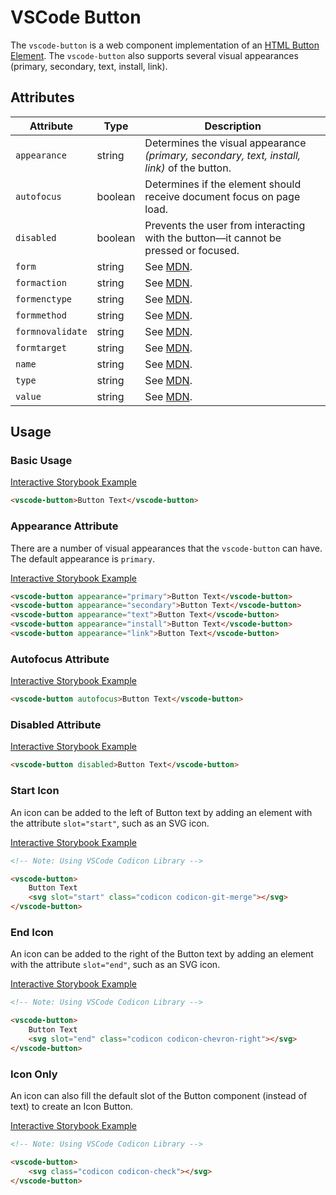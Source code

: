 # VSCode Button

The `vscode-button` is a web component implementation of an [HTML Button Element](https://developer.mozilla.org/en-US/docs/Web/HTML/Element/button). The `vscode-button` also supports several visual appearances (primary, secondary, text, install, link).

## Attributes

| Attribute        | Type    | Description                                                                                 |
| ---------------- | ------- | ------------------------------------------------------------------------------------------- |
| `appearance`     | string  | Determines the visual appearance _(primary, secondary, text, install, link)_ of the button. |
| `autofocus`      | boolean | Determines if the element should receive document focus on page load.                       |
| `disabled`       | boolean | Prevents the user from interacting with the button––it cannot be pressed or focused.        |
| `form`           | string  | See [MDN](https://developer.mozilla.org/en-US/docs/Web/HTML/Element/button#attributes).     |
| `formaction`     | string  | See [MDN](https://developer.mozilla.org/en-US/docs/Web/HTML/Element/button#attributes).     |
| `formenctype`    | string  | See [MDN](https://developer.mozilla.org/en-US/docs/Web/HTML/Element/button#attributes).     |
| `formmethod`     | string  | See [MDN](https://developer.mozilla.org/en-US/docs/Web/HTML/Element/button#attributes).     |
| `formnovalidate` | string  | See [MDN](https://developer.mozilla.org/en-US/docs/Web/HTML/Element/button#attributes).     |
| `formtarget`     | string  | See [MDN](https://developer.mozilla.org/en-US/docs/Web/HTML/Element/button#attributes).     |
| `name`           | string  | See [MDN](https://developer.mozilla.org/en-US/docs/Web/HTML/Element/button#attributes).     |
| `type`           | string  | See [MDN](https://developer.mozilla.org/en-US/docs/Web/HTML/Element/button#attributes).     |
| `value`          | string  | See [MDN](https://developer.mozilla.org/en-US/docs/Web/HTML/Element/button#attributes).     |

## Usage

### Basic Usage

[Interactive Storybook Example](https://mttallac.azurewebsites.net/?path=/story/library-button--default)

```html
<vscode-button>Button Text</vscode-button>
```

### Appearance Attribute

There are a number of visual appearances that the `vscode-button` can have. The default appearance is `primary`.

[Interactive Storybook Example](https://mttallac.azurewebsites.net/?path=/story/library-button--default)

```html
<vscode-button appearance="primary">Button Text</vscode-button>
<vscode-button appearance="secondary">Button Text</vscode-button>
<vscode-button appearance="text">Button Text</vscode-button>
<vscode-button appearance="install">Button Text</vscode-button>
<vscode-button appearance="link">Button Text</vscode-button>
```

### Autofocus Attribute

[Interactive Storybook Example](https://mttallac.azurewebsites.net/?path=/story/library-button--with-autofocus)

```html
<vscode-button autofocus>Button Text</vscode-button>
```

### Disabled Attribute

[Interactive Storybook Example](https://mttallac.azurewebsites.net/?path=/story/library-button--with-disabled)

```html
<vscode-button disabled>Button Text</vscode-button>
```

### Start Icon

An icon can be added to the left of Button text by adding an element with the attribute `slot="start"`, such as an SVG icon.

[Interactive Storybook Example](https://mttallac.azurewebsites.net/?path=/story/library-button--with-start-icon)

```html
<!-- Note: Using VSCode Codicon Library -->

<vscode-button>
	Button Text
	<svg slot="start" class="codicon codicon-git-merge"></svg>
</vscode-button>
```

### End Icon

An icon can be added to the right of the Button text by adding an element with the attribute `slot="end"`, such as an SVG icon.

[Interactive Storybook Example](https://mttallac.azurewebsites.net/?path=/story/library-button--with-end-icon)

```html
<!-- Note: Using VSCode Codicon Library -->

<vscode-button>
	Button Text
	<svg slot="end" class="codicon codicon-chevron-right"></svg>
</vscode-button>
```

### Icon Only

An icon can also fill the default slot of the Button component (instead of text) to create an Icon Button.

[Interactive Storybook Example](https://mttallac.azurewebsites.net/?path=/story/library-button--with-icon-only)

```html
<!-- Note: Using VSCode Codicon Library -->

<vscode-button>
	<svg class="codicon codicon-check"></svg>
</vscode-button>
```

